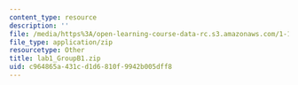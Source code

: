 ```yaml
---
content_type: resource
description: ''
file: /media/https%3A/open-learning-course-data-rc.s3.amazonaws.com/1-103-civil-engineering-materials-laboratory-spring-2004/c964865a431cd1d6810f9942b005dff8_lab1_GroupB1.zip
file_type: application/zip
resourcetype: Other
title: lab1_GroupB1.zip
uid: c964865a-431c-d1d6-810f-9942b005dff8
---
```

